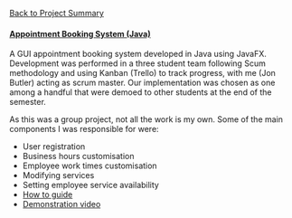 [Back to Project Summary](https://jonbutler8.github.io/ProjectSummary/)
#### [Appointment Booking System (Java)](https://jonbutler8.github.io/AppointmentBookingSystem)
A GUI appointment booking system developed in Java using JavaFX. Development was performed in a three student team following Scum methodology and using Kanban (Trello) to track progress, with me (Jon Butler) acting as scrum master. Our implementation was chosen as one among a handful that were demoed to other students at the end of the semester.

As this was a group project, not all the work is my own. Some of the main components I was responsible for were:
* User registration
* Business hours customisation
* Employee work times customisation
* Modifying services
* Setting employee service availability
* [How to guide](https://github.com/jonbutler8/AppointmentBookingSystem/wiki/How-To-Guide)
* [Demonstration video](https://drive.google.com/open?id=0B2zzPuSZOMlLN3pzbUF3SVY2R3c)

